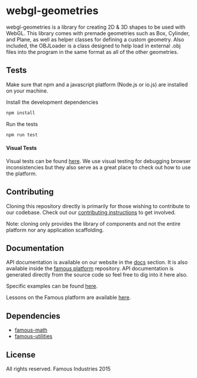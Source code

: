 webgl-geometries
=================

webgl-geometries is a library for creating 2D & 3D shapes to be used with WebGL.  This library comes with premade geometries such as Box, Cylinder, and Plane, as well as helper classes for defining a custom geometry.  Also included, the OBJLoader is a class designed to help load in external .obj files into the program in the same format as all of the other geometries.

## Tests

Make sure that npm and a javascript platform (Node.js or io.js) are installed on your machine.

Install the development dependencies

```sh
npm install
```

Run the tests

```sh
npm run test
```

#### Visual Tests

Visual tests can be found [here](http://github.com/Famous/visual-tests).  We use visual testing for debugging browser inconsistencies but they also serve as a great place to check out how to use the platform.

## Contributing

Cloning this repository directly is primarily for those wishing to contribute to our codebase. Check out our [contributing instructions](https://github.com/Famous/famous/blob/master/CONTRIBUTING.md) to get involved. 
    
Note: cloning only provides the library of components and not the entire platform nor any application scaffolding.
  
## Documentation

API documentation is available on our website in the [docs](https://famo.us/docs) section.  It is also available inside the [famous platform](https://github.com/famous/famous) repository.  API documentation is generated directly from the source code so feel free to dig into it here also.

Specific examples can be found [here](https://github.com/famous/examples).

Lessons on the Famous platform are available [here](https://famo.us/university).

## Dependencies

- [famous-math](https://github.com/Famous/math)
- [famous-utilities](https://github.com/Famous/utilities)

## License

All rights reserved. Famous Industries 2015

